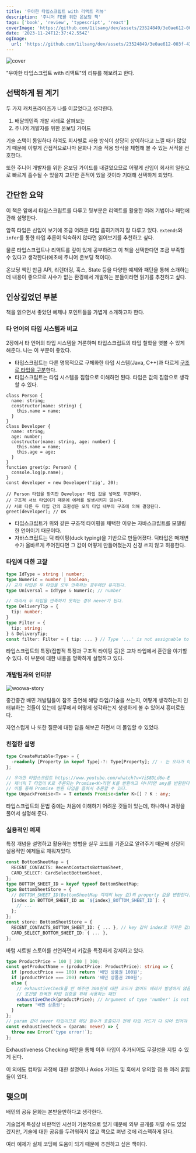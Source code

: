 ```yaml
---
title: '우아한 타입스크립트 with 리액트 리뷰'
description: '주니어 FE를 위한 온보딩 책'
tags: ['book', 'review', 'typescript', 'react']
coverImage: 'https://github.com/1ilsang/dev/assets/23524849/3e0ae612-003f-43e9-a6b0-d481697fc280'
date: '2023-11-24T12:37:42.554Z'
ogImage:
  url: 'https://github.com/1ilsang/dev/assets/23524849/3e0ae612-003f-43e9-a6b0-d481697fc280'
---
```


<img class="cover" alt="cover" src="https://github.com/1ilsang/dev/assets/23524849/3e0ae612-003f-43e9-a6b0-d481697fc280" />

"우아한 타입스크립트 with 리액트"의 리뷰를 해보려고 한다.

## 선택하게 된 계기

두 가지 캐치프라이즈가 나를 이끌었다고 생각한다.

1. 배달의민족 개발 사례로 살펴보는
2. 주니어 개발자를 위한 온보딩 가이드

기술 스택이 동일하다 하여도 회사별로 사용 방식이 상당히 상이하다고 느낄 때가 많았기 때문에 이렇게 간접적으로나마 문화나 기술 적용 방식을 체험해 볼 수 있는 서적을 선호한다.

또한 주니어 개발자를 위한 온보딩 가이드를 내걸었으므로 어떻게 신입이 회사의 일원으로 빠르게 흡수될 수 있을지 고민한 흔적이 있을 것이라 기대해 선택하게 되었다.

## 간단한 요약

이 책은 앞에서 타입스크립트를 다루고 뒷부분은 리액트를 활용한 여러 기법이나 패턴에 관해 설명한다.

앞쪽 타입은 신입이 보기에 조금 어려운 타입 좁히기까지 잘 다루고 있다. `extends`와 `infer`를 통한 타입 추론이 익숙하지 않다면 읽어보기를 추천하고 싶다.

물론 타입스크립트나 리액트를 깊이 있게 공부하려고 이 책을 선택한다면 조금 부족할 수 있다고 생각한다(애초에 주니어 온보딩 책이다).

온보딩 책인 만큼 API, 리렌더링, 훅스, State 등을 다양한 예제와 패턴을 통해 소개하는데 내용이 좋으므로 사수가 없는 환경에서 개발하는 분들이라면 읽기를 추천하고 싶다.

## 인상깊었던 부분

책을 읽으면서 좋았던 예제나 포인트들을 가볍게 소개하고자 한다.

### 타 언어의 타입 시스템과 비교

2장에서 타 언어의 타입 시스템을 거론하며 타입스크립트의 타입 철학을 엿볼 수 있게 해준다. 나는 이 부분이 좋았다.

- 타입스크립트는 다른 명목적으로 구체화한 타입 시스템(Java, C++)과 다르게 <u>구조로 타입을 구분</u>한다.
- 타입스크립트는 타입 시스템을 집합으로 이해하면 된다. 타입은 값의 집합으로 생각할 수 있다.

```tsx
class Person {
  name: string;
  constructor(name: string) {
    this.name = name;
  }
}
class Developer {
  name: string;
  age: number;
  constructor(name: string, age: number) {
    this.name = name;
    this.age = age;
  }
}
function greet(p: Person) {
  console.log(p.name);
}
const developer = new Developer('zig', 20);

// Person 타입을 받지만 Developer 타입 값을 넣어도 무관하다.
// 구조적 서브 타입이기 때문에 에러를 발생시키지 않는다.
// 서로 다른 두 타입 간의 호환성은 오직 타입 내부의 구조에 의해 결정된다.
greet(developer); // OK
```

- 타입스크립트가 위와 같은 구조적 타이핑을 채택한 이유는 자바스크립트를 모델링한 언어이기 때문이다.
- 자바스크립트는 덕 타이핑(duck typing)을 기반으로 만들어졌다. 덕타입은 매개변수가 올바르게 주어진다면 그 값이 어떻게 만들어졌는지 신경 쓰지 않고 허용한다.

### 타입에 대한 고찰

```ts
type IdType = string | number;
type Numeric = number | boolean;
// 교차 타입은 두 타입을 모두 만족하는 경우에만 유지된다.
type Universal = IdType & Numeric; // number

// 따라서 두 타입을 만족하지 못하는 경우 never가 된다.
type DeliveryTip = {
  tip: number;
}
type Filter = {
  tip: string;
} & DeliveryTip;
const filter: Filter = { tip: ... } // Type '...' is not assignable to type 'never'.
```

타입스크립트의 특징(집합적 특징과 구조적 타이핑 등)은 교차 타입에서 혼란을 야기할 수 있다. 이 부분에 대한 내용을 명확하게 설명하고 있다.

### 개발팀과의 인터뷰

![woowa-story](https://github.com/1ilsang/dev/assets/23524849/7e43ccaf-306d-48f0-b0aa-48151564e8ee)

중간중간 배민 개발팀들이 참조 출연해 해당 타입/기술을 쓰는지, 어떻게 생각하는지 인터뷰하는 것들이 있는데 실무에서 어떻게 생각하는지 생생하게 볼 수 있어서 흥미로웠다.

자연스럽게 나 또한 질문에 대한 답을 해보곤 하면서 더 몰입할 수 있었다.

### 친절한 설명

```ts
type CreateMutable<Type> = {
  -readonly [Property in keyof Type]-?: Type[Property]; // - 는 오타가 아니다.
};

// 우아한 타입스크립트 https://www.youtube.com/whatch?v=ViS8DLd6o-E
// 제너릭 T 타입이 K로 추론되는 Promise<K>라면 K를 반환하고 아니라면 any를 반환한다.
// 이를 통해 Promise 반환 타입을 좁혀서 추론할 수 있다.
type UnpackPromise<T> = T extends Promise<infer K>[] ? K : any;
```

타입스크립트의 문법 중에는 처음에 이해하기 어려운 것들이 있는데, 하나하나 과정을 풀어서 설명해 준다.

### 실용적인 예제

특정 개념을 설명하고 활용하는 방법을 실무 코드를 기준으로 알려주기 때문에 상당히 실용적인 예제들로 채워져있다.

```ts
const BottomSheetMap = {
  RECENT_CONTACTS: RecentContactsBottomSheet,
  CARD_SELECT: CardSelectBottomSheet,
};
type BOTTOM_SHEET_ID = keyof typeof BottomSheetMap;
type BottomSheetStore = {
  // BOTTOM_SHEET_ID(BottomSheetMap 객체의 key 값)의 property 값을 변환한다.
  [index in BOTTOM_SHEET_ID as `${index}_BOTTOM_SHEET_ID`]: {
    // ...
  };
};
const store: BottomSheetStore = {
  RECENT_CONTACTS_BOTTOM_SHEET_ID: { ... }, // key 값이 index로 가져온 값으로 변환된다.
  CARD_SELECT_BOTTOM_SHEET_ID: { ... },
};
```

바텀 시트별 스토어를 선언하면서 키값을 특정하게 강제하고 있다.

```ts
type ProductPrice = 100 | 200 | 300;
const getProductName = (productPrice: ProductPrice): string => {
  if (productPrice === 100) return '배민 상품권 100원';
  if (productPrice === 200) return '배민 상품권 200원';
  else {
    // exhaustiveCheck를 안 해주면 300원에 대한 코드가 없어도 에러가 발생하지 않음.
    // 조건별 완벽한 타입 검증을 위해 사용하는 패턴
    exhaustiveCheck(productPrice); // Argument of type 'number' is not assignable to parameter of type 'never'.
    return '배민 상품권';
  }
};
// param 값이 never 타입이므로 해당 함수가 호출되기 전에 타입 가드가 다 되어 있어야 한다.
const exhaustiveCheck = (param: never) => {
  throw new Error(`type error!`);
};
```

Exhaustiveness Checking 패턴을 통해 이후 타입이 추가되어도 무결성을 지킬 수 있게 된다.

이 외에도 컴파일 과정에 대한 설명이나 Axios 가이드 및 훅에서 유의할 점 등 여러 꿀팁들이 있다.

## 맺으며

배민의 공유 문화는 본받을만하다고 생각한다.

기술업계 특성상 비판적인 시선이 기본적으로 있기 때문에 외부 공개를 꺼릴 수도 있었겠지만, 기술에 대한 공유를 두려워하지 않고 책으로 펴낸 것에 리스펙하게 된다.

여러 예제가 실제 코딩에 도움이 되기 때문에 추천하고 싶은 책이다.

